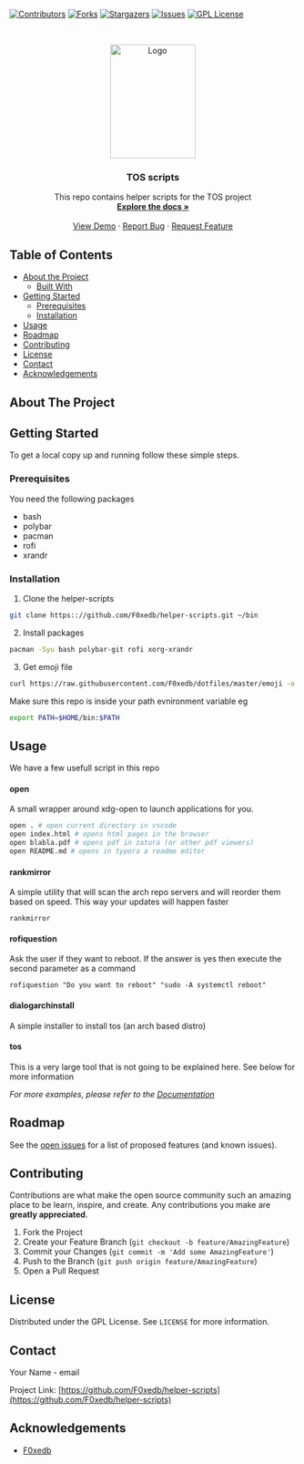 
[![Contributors][contributors-shield]][contributors-url]
[![Forks][forks-shield]][forks-url]
[![Stargazers][stars-shield]][stars-url]
[![Issues][issues-shield]][issues-url]
[![GPL License][license-shield]][license-url]



<!-- PROJECT LOGO -->
<br />
<p align="center">
  <a href="https://github.com/F0xedb/helper-scripts">
    <img src="https://tos.pbfp.xyz/images/logo.svg" alt="Logo" width="150" height="200">
  </a>

  <h3 align="center">TOS scripts</h3>

  <p align="center">
    This repo contains helper scripts for the TOS project
    <br />
    <a href="https://github.com/F0xedb/helper-scripts"><strong>Explore the docs »</strong></a>
    <br />
    <br />
    <a href="https://github.com/F0xedb/helper-scripts">View Demo</a>
    ·
    <a href="https://github.com/F0xedb/helper-scripts/issues">Report Bug</a>
    ·
    <a href="https://github.com/F0xedb/helper-scripts/issues">Request Feature</a>
  </p>
</p>



<!-- TABLE OF CONTENTS -->
## Table of Contents

* [About the Project](#about-the-project)
  * [Built With](#built-with)
* [Getting Started](#getting-started)
  * [Prerequisites](#prerequisites)
  * [Installation](#installation)
* [Usage](#usage)
* [Roadmap](#roadmap)
* [Contributing](#contributing)
* [License](#license)
* [Contact](#contact)
* [Acknowledgements](#acknowledgements)



<!-- ABOUT THE PROJECT -->
## About The Project


<!-- GETTING STARTED -->
## Getting Started

To get a local copy up and running follow these simple steps.

### Prerequisites

You need the following packages

* bash
* polybar
* pacman
* rofi
* xrandr


### Installation
 
1. Clone the helper-scripts
```sh
git clone https:://github.com/F0xedb/helper-scripts.git ~/bin
```
2. Install packages
```sh
pacman -Syu bash polybar-git rofi xorg-xrandr
```
3. Get emoji file
```sh
curl https://raw.githubusercontent.com/F0xedb/dotfiles/master/emoji -o ~/.config/emoji
```

Make sure this repo is inside your path evnironment variable
eg

```bash
export PATH=$HOME/bin:$PATH
```



<!-- USAGE EXAMPLES -->
## Usage

We have a few usefull script in this repo

#### open
A small wrapper around xdg-open to launch applications for you.
```bash
open . # open current directory in vscode
open index.html # opens html pages in the browser
open blabla.pdf # opens pdf in zatura (or other pdf viewers)
open README.md # opens in typora a readme editor
```

#### rankmirror
A simple utility that will scan the arch repo servers and will reorder them based on speed. This way your updates will happen faster
```
rankmirror
```

#### rofiquestion
Ask the user if they want to reboot. If the answer is yes then execute the second parameter as a command

```
rofiquestion "Do you want to reboot" "sudo -A systemctl reboot"
```

#### dialogarchinstall
A simple installer to install tos (an arch based distro)

#### tos

This is a very large tool that is not going to be explained here.
See below for more information

_For more examples, please refer to the [Documentation](https://tos.pbfp.xyz/blog)_



<!-- ROADMAP -->
## Roadmap

See the [open issues](https://github.com/F0xedb/helper-scripts/issues) for a list of proposed features (and known issues).



<!-- CONTRIBUTING -->
## Contributing

Contributions are what make the open source community such an amazing place to be learn, inspire, and create. Any contributions you make are **greatly appreciated**.

1. Fork the Project
2. Create your Feature Branch (`git checkout -b feature/AmazingFeature`)
3. Commit your Changes (`git commit -m 'Add some AmazingFeature'`)
4. Push to the Branch (`git push origin feature/AmazingFeature`)
5. Open a Pull Request



<!-- LICENSE -->
## License

Distributed under the GPL License. See `LICENSE` for more information.



<!-- CONTACT -->
## Contact

Your Name - email

Project Link: [https://github.com/F0xedb/helper-scripts](https://github.com/F0xedb/helper-scripts)



<!-- ACKNOWLEDGEMENTS -->
## Acknowledgements

* [F0xedb](https://github.com/F0xedb/helper-scripts)





<!-- MARKDOWN LINKS & IMAGES -->
<!-- https://www.markdownguide.org/basic-syntax/#reference-style-links -->
[contributors-shield]: https://img.shields.io/github/contributors/F0xedb/helper-scripts.svg?style=flat-square
[contributors-url]: https://github.com/F0xedb/helper-scripts/graphs/contributors
[forks-shield]: https://img.shields.io/github/forks/F0xedb/helper-scripts.svg?style=flat-square
[forks-url]: https://github.com/F0xedb/helper-scripts/network/members
[stars-shield]: https://img.shields.io/github/stars/F0xedb/helper-scripts.svg?style=flat-square
[stars-url]: https://github.com/F0xedb/helper-scripts/stargazers
[issues-shield]: https://img.shields.io/github/issues/F0xedb/helper-scripts.svg?style=flat-square
[issues-url]: https://github.com/F0xedb/helper-scripts/issues
[license-shield]: https://img.shields.io/github/license/F0xedb/helper-scripts.svg?style=flat-square
[license-url]: https://github.com/F0xedb/helper-scripts/blob/master/LICENSE.txt
[product-screenshot]: https://tos.pbfp.xyz/images/logo.svg
